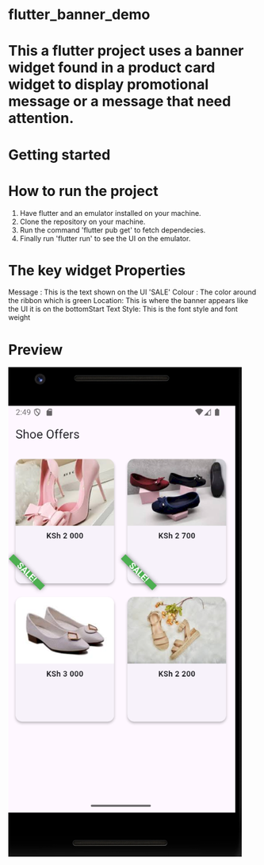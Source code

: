 # flutter_banner_demo
# This a flutter project uses a banner widget found in a product card widget to display promotional message or a message that need attention.

# Getting started 
# How to run the project

1. Have flutter and an emulator installed on your machine.
2. Clone the repository on your machine.
3. Run the command 'flutter pub get' to fetch dependecies.
4. Finally run 'flutter run' to see the UI on the emulator.

# The key widget Properties

Message : This is the text shown on the UI 'SALE'
Colour  : The color around the ribbon which is green
Location: This is where the banner appears like the UI it is on the bottomStart
Text Style: This is the font style and font weight

# Preview
![Screenshot of shoe cards with Banner ribbons](Screenshot.png)